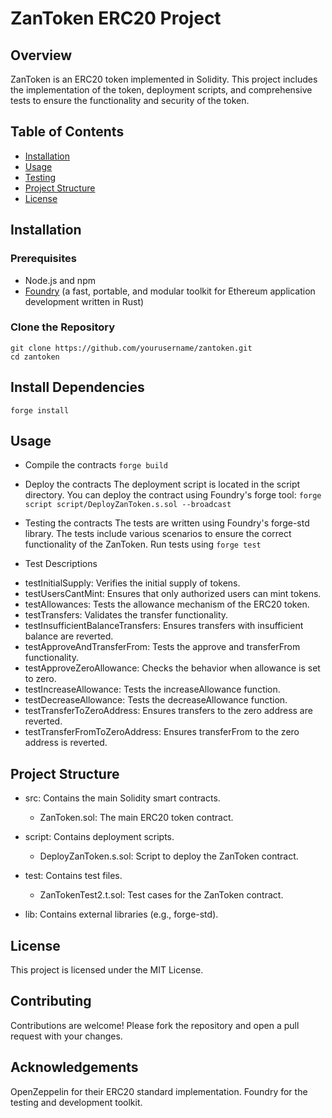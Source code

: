 # ZanToken ERC20 Project

## Overview
ZanToken is an ERC20 token implemented in Solidity. This project includes the implementation of the token, deployment scripts, and comprehensive tests to ensure the functionality and security of the token.

## Table of Contents

- [Installation](#installation)
- [Usage](#usage)
- [Testing](#testing)
- [Project Structure](#project-structure)
- [License](#license)

## Installation

### Prerequisites

- Node.js and npm
- [Foundry](https://getfoundry.sh/) (a fast, portable, and modular toolkit for Ethereum application development written in Rust)

### Clone the Repository
```
git clone https://github.com/yourusername/zantoken.git
cd zantoken
```

## Install Dependencies
```forge install```

## Usage
- Compile the contracts
```forge build```

- Deploy the contracts
The deployment script is located in the script directory. You can deploy the contract using Foundry's forge tool:
```forge script script/DeployZanToken.s.sol --broadcast```

- Testing the contracts
The tests are written using Foundry's forge-std library. The tests include various scenarios to ensure the correct functionality of the ZanToken.
Run tests using ```forge test```

- Test Descriptions
* testInitialSupply: Verifies the initial supply of tokens.
* testUsersCantMint: Ensures that only authorized users can mint tokens.
* testAllowances: Tests the allowance mechanism of the ERC20 token.
* testTransfers: Validates the transfer functionality.
* testInsufficientBalanceTransfers: Ensures transfers with insufficient balance are reverted.
* testApproveAndTransferFrom: Tests the approve and transferFrom functionality.
* testApproveZeroAllowance: Checks the behavior when allowance is set to zero.
* testIncreaseAllowance: Tests the increaseAllowance function.
* testDecreaseAllowance: Tests the decreaseAllowance function.
* testTransferToZeroAddress: Ensures transfers to the zero address are reverted.
* testTransferFromToZeroAddress: Ensures transferFrom to the zero address is reverted.

## Project Structure
- src: Contains the main Solidity smart contracts.
     * ZanToken.sol: The main ERC20 token contract.
  
- script: Contains deployment scripts.
     * DeployZanToken.s.sol: Script to deploy the ZanToken contract.

- test: Contains test files.
     * ZanTokenTest2.t.sol: Test cases for the ZanToken contract.

- lib: Contains external libraries (e.g., forge-std).

## License
This project is licensed under the MIT License. 

## Contributing
Contributions are welcome! Please fork the repository and open a pull request with your changes.

## Acknowledgements
OpenZeppelin for their ERC20 standard implementation.
Foundry for the testing and development toolkit.
